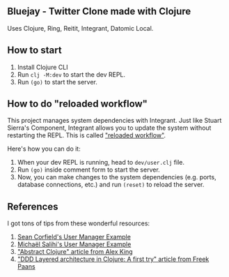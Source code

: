 ## Bluejay - Twitter Clone made with Clojure

Uses Clojure, Ring, Reitit, Integrant, Datomic Local.

## How to start

1. Install Clojure CLI
2. Run `clj -M:dev` to start the dev REPL.
3. Run `(go)` to start the server.

## How to do "reloaded workflow"

This project manages system dependencies with Integrant. Just like Stuart Sierra's Component, Integrant allows you to update the system without restarting the REPL. This is called ["reloaded workflow"](https://cognitect.com/blog/2013/06/04/clojure-workflow-reloaded).

Here's how you can do it:
1. When your dev REPL is running, head to `dev/user.clj` file.
2. Run `(go)` inside comment form to start the server.
3. Now, you can make changes to the system dependencies (e.g. ports, database connections, etc.) and run `(reset)` to reload the server.


## References

I got tons of tips from these wonderful resources:
1. [Sean Corfield's User Manager Example](https://github.com/seancorfield/usermanager-example?tab=readme-ov-file)
2. [Michaël Salihi's User Manager Example](https://github.com/prestancedesign/usermanager-reitit-example)
3. ["Abstract Clojure" article from Alex King](https://www.juxt.pro/blog/abstract-clojure/)
4. ["DDD Layered architecture in Clojure: A first try" article from Freek Paans](https://www.freekpaans.nl/2016/03/layered-architecture-in-clojure/)

